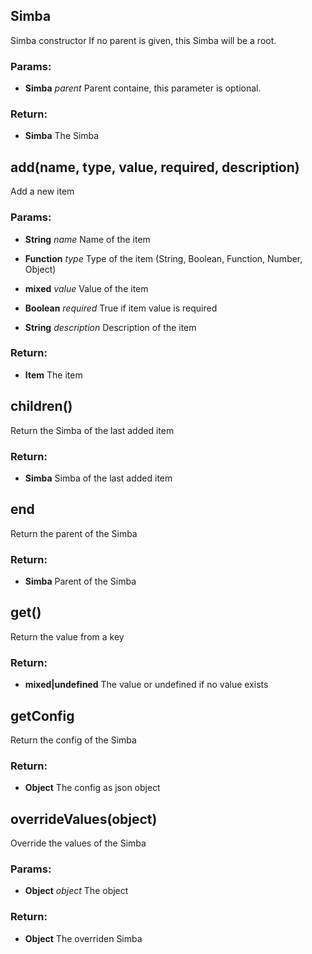 

<!-- Start lib/simba.js -->



## Simba
Simba constructor
If no parent is given, this Simba will be a root.




### Params: 

* **Simba** *parent* Parent containe, this parameter is optional. 




### Return:

* **Simba** The Simba






## add(name, type, value, required, description)
Add a new item





### Params: 

* **String** *name* Name of the item

* **Function** *type* Type of the item (String, Boolean, Function, Number, Object)

* **mixed** *value* Value of the item

* **Boolean** *required* True if item value is required

* **String** *description* Description of the item




### Return:

* **Item** The item






## children()
Return the Simba of the last added item







### Return:

* **Simba** Simba of the last added item





## end
Return the parent of the Simba






### Return:

* **Simba** Parent of the Simba






## get()
Return the value from a key







### Return:

* **mixed|undefined** The value or undefined if no value exists





## getConfig
Return the config of the Simba






### Return:

* **Object** The config as json object






## overrideValues(object)
Override the values of the Simba





### Params: 

* **Object** *object* The object




### Return:

* **Object** The overriden Simba





<!-- End lib/simba.js -->

